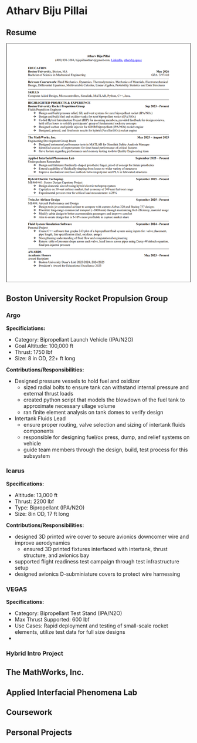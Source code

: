 # Atharv Biju Pillai

## Resume
![Resume](/images/AtharvBijuPillai-Resume.png)

## Boston University Rocket Propulsion Group
### Argo
**Specificiations:**
  * Category: Bipropellant Launch Vehicle (IPA/N2O)
  * Goal Altitude: 100,000 ft
  * Thrust: 1750 lbf
  * Size: 8 in OD, 22+ ft long

**Contributions/Responsibilities:**
  * Designed pressure vessels to hold fuel and oxidizer
    * sized radial bolts to ensure tank can withstand internal pressure and external thrust loads
    * created python script that models the blowdown of the fuel tank to approximate necessary ullage volume
    * ran finite element analysis on tank domes to verify design
  * Intertank Fluids Lead
    * ensure proper routing, valve selection and sizing of intertank fluids components
    * responsible for designing fuel/ox press, dump, and relief systems on vehicle
    * guide team members through the design, build, test process for this subsystem

### Icarus
**Specifications:**
  * Altitude: 13,000 ft
  * Thrust: 2200 lbf
  * Type: Bipropellant (IPA/N2O)
  * Size: 8in OD, 17 ft long

**Contributions/Responsibilities:**
  * designed 3D printed wire cover to secure avionics downcomer wire and improve aerodynamics
    * ensured 3D printed fixtures interfaced with intertank, thrust structure, and avionics bay
  * supported flight readiness test campaign through test infrastructure setup
  * designed avionics D-subminiature covers to protect wire harnessing

### VEGAS
**Specifications:**
  * Category: Bipropellant Test Stand (IPA/N2O)
  * Max Thrust Supported: 600 lbf
  * Use Cases: Rapid deployment and testing of small-scale rocket elements, utilize test data for full size designs
 * 
### Hybrid Intro Project

## The MathWorks, Inc.

## Applied Interfacial Phenomena Lab

## Coursework

## Personal Projects

